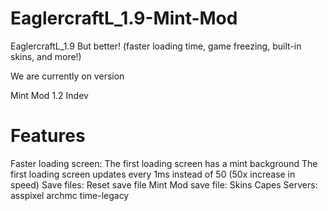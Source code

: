 # EaglercraftL_1.9-Mint-Mod
EaglercraftL_1.9 But better! (faster loading time, game freezing, built-in skins, and more!)

We are currently on version

Mint Mod 1.2 Indev

# Features

Faster loading screen:
  The first loading screen has a mint background
  The first loading screen updates every 1ms instead of 50 (50x increase in speed)
Save files:
  Reset save file
  Mint Mod save file:
    Skins
    Capes
    Servers:
      asspixel
      archmc
      time-legacy
